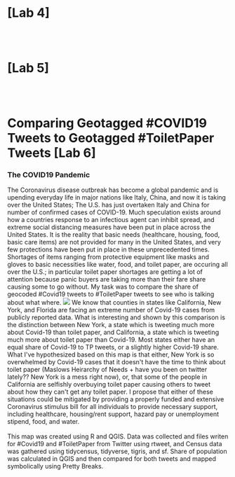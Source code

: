 # [Lab 4]
<br><br>
# [Lab 5]
<br><br>
# Comparing Geotagged #COVID19 Tweets to Geotagged #ToiletPaper Tweets [Lab 6]

### The COVID19 Pandemic
The Coronavirus disease outbreak has become a global pandemic and is upending everyday life in major nations like Italy, China, and now it is taking over the United States; The U.S. has just overtaken Italy and China for number of confirmed cases of COVID-19. Much speculation exists around how a countries response to an infectious agent can inhibit spread, and extreme social distancing measures have been put in place across the United States. It is the reality that basic needs (healthcare, housing, food, basic care items) are not provided for many in the United States, and very few protections have been put in place in these unprecedented times. Shortages of items ranging from protective equipment like masks and gloves to basic necessities like water, food, and toilet paper, are occuring all over the U.S.; in particular toilet paper shortages are getting a lot of attention because panic buyers are taking more than their fare share causing some to go without. My task was to compare the share of geocoded #Covid19 tweets to #ToiletPaper tweets to see who is talking about what where.
<img src="https://rad-sc.github.io/Lab6/images/Covid_v_TP.png?raw=true"/>
We know that counties in states like California, New York, and Florida are facing an extreme number of Covid-19 cases from publicly reported data. What is interesting and shown by this comparison is the distinction between New York, a state which is tweeting much more about Covid-19 than toilet paper, and California, a state which is tweeting much more about toilet paper than Covid-19. Most states either have an equal share of Covid-19 to TP tweets, or a slightly higher Covid-19 share. What I've hypothesized based on this map is that either, New York is so overwhelmed by Covid-19 cases that it doesn't have the time to think about toilet paper (Maslows Heirarchy of Needs + have you been on twitter lately?? New York is a mess right now), or, that some of the people in California are selfishly overbuying toilet paper causing others to tweet about how they can't get any toilet paper. I propose that either of these situations could be mitigated by providing a properly funded and extensive Coronavirus stimulus bill for all individuals to provide necessary support, including healthcare, housing/rent support, hazard pay or unemployment stipend, food, and water. 
<br><br>
This map was created using R and QGIS. Data was collected and files writen for #Covid19 and #ToiletPaper from Twitter using rtweet, and Census data was gathered using tidycensus, tidyverse, tigris, and sf. Share of population was calculated in QGIS and then compared for both tweets and mapped symbolically using Pretty Breaks.  
<br><br>
